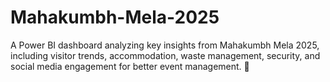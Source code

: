 # Mahakumbh-Mela-2025
A Power BI dashboard analyzing key insights from Mahakumbh Mela 2025, including visitor trends, accommodation, waste management, security, and social media engagement for better event management. 🚀
